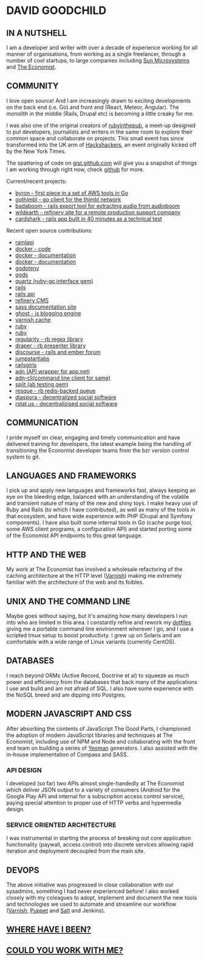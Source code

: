# DAVID GOODCHILD

## IN A NUTSHELL

I am a developer and writer with over a decade of experience working for all
manner of organisations, from working as a single freelancer, through a number
of cool startups, to large companies including [Sun Microsystems](http://sun.com)
and [The Economist](http://economist.com).

## COMMUNITY

I love open source! And I am increasingly drawn to exciting developments on the back end (i.e. Go) and front end (React, Meteor, Angular). The monolith in the middle (Rails, Drupal etc) is becoming a little creaky for me.

I was also one of the original creators of [rubyinthepub](http://www.joannageary.com/2010/05/13/ruby-in-the-pub-3/), a meet-up
designed to put developers, journalists and writers in the same room to explore their
common space and collaborate on projects. This small event has since transformed into
the UK arm of [Hackshackers](http://meetuplondon.hackshackers.com/), an event originally
kicked off by the New York Times.

The spattering of code on [gist.github.com](https://gist.github.com/buddhamagnet) will give
you a snapshot of things I am working through right now, check [github](http://github.com/buddhamagnet) for more.

Current/recent projects:

* [byron - first piece in a set of AWS tools in Go](https://github.com:buddhamagnet/byron.git)
* [gothimbl - go client for the thimbl network](https://github.com/buddhamagnet/gothimbl)
* [badaboom - rails export tool for extracting audio from audioboom](https://github.com/buddhamagnet/badaboom)
* [wildearth - refinery site for a remote production support company](https://github.com/buddhamagnet/wildearth)
* [cardshark - rails app built in 40 minutes as a technical test](https://github.com/buddhamagnet/cardshark)

Recent open source contributions:
* [ramlapi](https://github.com/EconomistDigitalSolutions/ramlapi)
* [docker - code](https://github.com/docker/docker/commit/6fd8e485c85c4f8ca62578d0840bdeddc4cba151)
* [docker - documentation](https://github.com/docker/docker/commit/5be5749d544702c5da37c8ab448b417daf13e297)
* [docker - documentation](https://github.com/docker/docker/commit/53edce79f16816a165b5be9cd4ee05501c103c6f)
* [godotenv](https://github.com/joho/godotenv/commit/443e926da0d793d3b3f32118b1e4ba52ada26503)
* [gods](https://github.com/emirpasic/gods/commit/4257bbbae30da5ae4fa1621734efb9ddd02d7fa4)
* [quartz (ruby-go interface gem)](https://github.com/DavidHuie/quartz/graphs/contributors)
* [rails](http://contributors.rubyonrails.org/contributors/dave-goodchild/commits)
* [rails api](https://github.com/rails-api/rails-api/pull/145#issuecomment-52991509)
* [refinery CMS](https://github.com/refinery/refinerycms/pull/2649)
* [sass documentation site](https://github.com/sass/sass-site/issues/86)
* [ghost - js blogging engine](https://github.com/TryGhost/Ghost/commits?author=buddhamagnet)
* [varnish cache](https://github.com/buddhamagnet/Varnish-Cache/commit/ed4a09fc77a71715ef642ff7302e1ea27aed4669)
* [ruby](https://github.com/ruby/ruby/commit/71b6077a5354335f5f04b7e852a22b3290b9f528)
* [ruby](https://github.com/ruby/ruby/commit/5f55e23f9c2feb774aaffde8c9e20213c7b97497)
* [regularity - rb regex library](https://github.com/andrewberls/regularity/pull/2)
* [draper - rb presenter library](https://github.com/drapergem/draper/commits?author=buddhamagnet)
* [discourse - rails and ember forum](https://github.com/discourse/discourse)
* [jumpstartlabs](https://github.com/JumpstartLab/curriculum/commit/2f6a26e4f62b9cd12e51d6d68758777d87f3af3d)
* [railsgirls](https://github.com/railsgirlslondon/railsgirls-london/contributors)
* [adn (API wrapper for app.net)](https://github.com/adn-rb/adn/graphs/contributors)
* [adn-cli(command line client for same)](https://github.com/adn-rb/adn-cli/graphs/contributors)
* [split (ab testing gem)](https://github.com/andrew/split/graphs/contributors)
* [resque - rb redis-backed queue](https://github.com/defunkt/resque/graphs/contributors)
* [diaspora - decentralized social software](https://github.com/diaspora/diaspora/commits?author=buddhamagnet)
* [rstat.us - decentralizised social software](https://github.com/hotsh/rstat.us/graphs/contributors)

## COMMUNICATION

I pride myself on clear, engaging and timely communication and have delivered training for developers, the latest
example being the handling of transitioning the Economist developer teams from the bzr version control system to git.

## LANGUAGES AND FRAMEWORKS

I pick up and apply new languages and frameworks fast, always keeping an eye on the bleeding edge, balanced with an
understanding of the volatile and transient nature of many of the new and shiny toys. I make heavy use of Ruby and Rails (to which
I have contributed), as well as many of the tools in that ecosystem, and have wide experience with PHP (Drupal and Symfony components). I have also built some internal tools in Go (cache purge tool, some AWS client programs, a configuration API) and started porting some of the Economist API endpoints to this great language.
## HTTP AND THE WEB

My work at The Economist has involved a wholesale refactoring of the caching architecture at the HTTP level ([Varnish](https://www.varnish-cache.org/)) making me
extremely familiar with the architecture of the web and its foibles.

## UNIX AND THE COMMAND LINE

Maybe goes without saying, but it's amazing how many developers I run into who are limited in this area. I constantly refine and
rework my [dotfiles](https://github.com/buddhamagnet/dotfiles) giving me a portable command line environment wherever I go,
and I use a scripted tmux setup to boost productivty. I grew up on Solaris and am comfortable with a wide range of Linux variants (currently CentOS).

## DATABASES

I reach beyond ORMs (Active Record, Doctrine et al) to squeeze as much power and efficiency from the databases that back many of the
applications I use and build and am not afraid of SQL. I also have some experience with the NoSQL breed and am dipping into Postgres.

## MODERN JAVASCRIPT AND CSS

After absorbing the contents of JavaScript The Good Parts, I championed the adoption of modern JavaScript libraries and techniques at
The Economist, including use of NPM and Node and collaborating with the front end team on building a series of [Yeoman](http://yeoman.io/) generators. I also assisted
with the in-house implementation of Compass and SASS.

### API DESIGN

I developed (so far) two APIs almost single-handedly at The Economist which deliver JSON output to a variety of consumers (Android for the
Google Play API and internal for a subscription access control service), paying special attention to proper use of HTTP verbs and hypermedia design.

### SERVICE ORIENTED ARCHITECTURE

I was instrumental in starting the process of breaking out core application functionality (paywall, access control) into discrete services allowing
rapid iteration and deployment decoupled from the main site.

## DEVOPS

The above initiative was progressed in close collaboration with our sysadmins, something I had never experienced before! I also worked closely with my coleagues
to adopt, implement and document the new tools and technologies we used to automate and streamline our workflow ([Varnish](https://www.varnish-cache.org/), [Puppet](http://puppetlabs.com/puppet/puppet-enterprise) and [Salt](http://www.saltstack.com/) and Jenkins).

## [WHERE HAVE I BEEN?](https://github.com/buddhamagnet/cv/blob/master/employment.md)

## [COULD YOU WORK WITH ME?](https://github.com/buddhamagnet/cv/blob/master/me.md)
